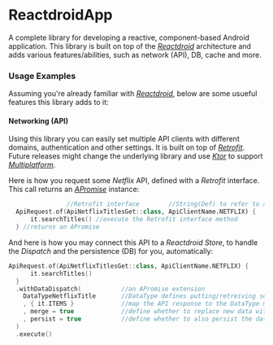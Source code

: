 # ReactdroidApp
A complete library for developing a reactive, component-based Android application.
This library is built on top of the [_Reactdroid_](https://github.com/GuyMichael/Reactdroid) architecture and adds
various features/abilities, such as network (API), DB, cache and more.

### Usage Examples
Assuming you're already familiar with [_Reactdroid_](https://github.com/GuyMichael/Reactdroid), below are
some usueful features this library adds to it:

#### Networking (API)
Using this library you can easily set multiple API clients with different domains, authentication
and other settings. It is built on top of [_Retrofit_](https://square.github.io/retrofit/). Future releases
might change the underlying library and use [_Ktor_](https://ktor.io/docs/request.html) to support [_Multiplatform_](https://kotlinlang.org/lp/mobile/).

Here is how you request some _Netflix_ API, defined with a _Retrofit_ interface.
This call returns an [_APromise_](https://github.com/GuyMichael/APromise) instance:
````kotlin
                //Retrofit interface        //String(Def) to refer to a particular ApiClient
  ApiRequest.of(ApiNetflixTitlesGet::class, ApiClientName.NETFLIX) {
      it.searchTitles() //execute the Retrofit interface method
  } //returns an APromise
````

And here is how you may connect this API to a _Reactdroid Store_, to handle the _Dispatch_
and the persistence (DB) for you, automatically:
````kotlin
ApiRequest.of(ApiNetflixTitlesGet::class, ApiClientName.NETFLIX) {
      it.searchTitles()
  }
  .withDataDispatch(           //an APromise extension
    DataTypeNetflixTitle       //DataType defines putting/retreiving some model from the Store (& DB)
    , { it.ITEMS }             //map the API response to the DataType model/type
    , merge = true             //define whether to replace new data with existing data, or merge (by IDs)
    , persist = true           //define whether to also persist the data (to DB) or not
  )
  .execute()
````

